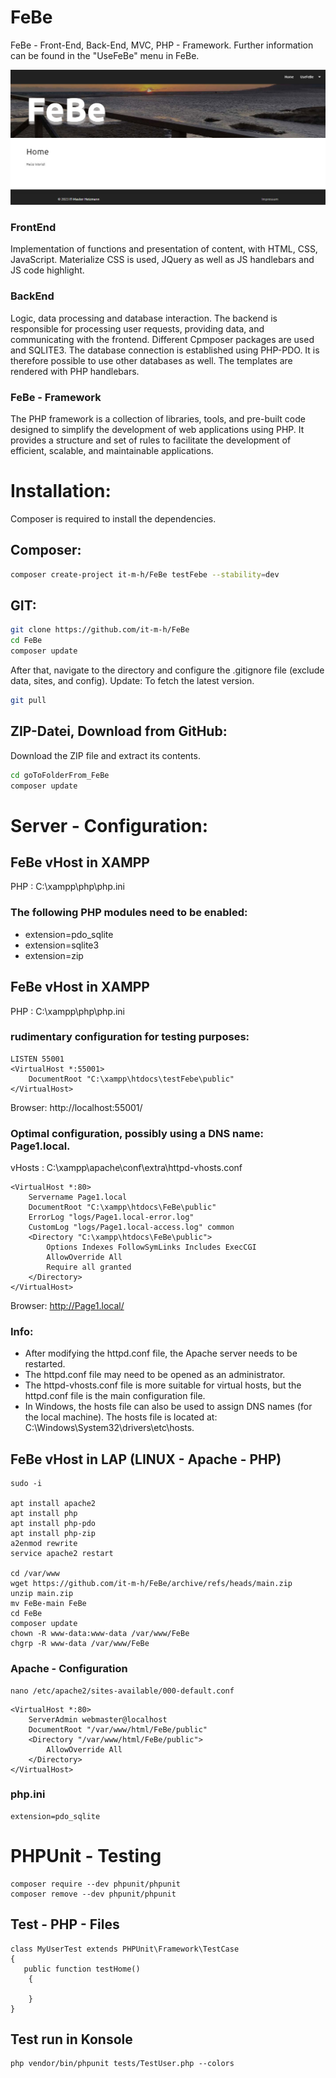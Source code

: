 # FeBe
FeBe - Front-End, Back-End, MVC, PHP - Framework.
Further information can be found in the "UseFeBe" menu in FeBe.

![FeBe - Framework](/public/img/febe/001.jpg "FeBe - Framework")


### FrontEnd
Implementation of functions and presentation of content, with HTML, CSS, JavaScript. Materialize CSS is used, 
JQuery as well as JS handlebars and JS code highlight.

### BackEnd
Logic, data processing and database interaction. The backend is responsible for processing user requests, providing data, and communicating with the frontend. Different Cpmposer packages are used and SQLITE3. The database connection is established using PHP-PDO. It is therefore possible to use other databases as well. The templates are rendered with PHP handlebars.

### FeBe - Framework
The PHP framework is a collection of libraries, tools, and pre-built code designed to simplify the development of web applications using PHP. It provides a structure and set of rules to facilitate the development of efficient, scalable, and maintainable applications.

# Installation:
Composer is required to install the dependencies.

## Composer:
```bash
composer create-project it-m-h/FeBe testFebe --stability=dev
```

## GIT:
```bash
git clone https://github.com/it-m-h/FeBe
cd FeBe
composer update
```

After that, navigate to the directory and configure the .gitignore file (exclude data, sites, and config).
Update: To fetch the latest version.
```bash
git pull 
```

## ZIP-Datei, Download from GitHub:
Download the ZIP file and extract its contents.
```bash
cd goToFolderFrom_FeBe
composer update
```

# Server - Configuration:

## FeBe vHost in XAMPP
PHP : C:\xampp\php\php.ini

### The following PHP modules need to be enabled:

- extension=pdo_sqlite
- extension=sqlite3
- extension=zip

## FeBe vHost in XAMPP
PHP : C:\xampp\php\php.ini

### rudimentary configuration for testing purposes:
```
LISTEN 55001
<VirtualHost *:55001>
    DocumentRoot "C:\xampp\htdocs\testFebe\public"
</VirtualHost>
```
Browser: http://localhost:55001/

### Optimal configuration, possibly using a DNS name: Page1.local.
vHosts : C:\xampp\apache\conf\extra\httpd-vhosts.conf
```
<VirtualHost *:80>
    Servername Page1.local
    DocumentRoot "C:\xampp\htdocs\FeBe\public"
    ErrorLog "logs/Page1.local-error.log"
    CustomLog "logs/Page1.local-access.log" common
    <Directory "C:\xampp\htdocs\FeBe\public">
        Options Indexes FollowSymLinks Includes ExecCGI
        AllowOverride All
        Require all granted
    </Directory>
</VirtualHost>
```

Browser: http://Page1.local/

### Info: 
- After modifying the httpd.conf file, the Apache server needs to be restarted.
- The httpd.conf file may need to be opened as an administrator.
- The httpd-vhosts.conf file is more suitable for virtual hosts, but the httpd.conf file is the main configuration file.
- In Windows, the hosts file can also be used to assign DNS names (for the local machine). The hosts file is located at: C:\Windows\System32\drivers\etc\hosts.

## FeBe vHost in LAP (LINUX - Apache - PHP)
```
sudo -i

apt install apache2
apt install php
apt install php-pdo
apt install php-zip
a2enmod rewrite
service apache2 restart

cd /var/www
wget https://github.com/it-m-h/FeBe/archive/refs/heads/main.zip
unzip main.zip
mv FeBe-main FeBe
cd FeBe
composer update
chown -R www-data:www-data /var/www/FeBe
chgrp -R www-data /var/www/FeBe

```
### Apache - Configuration

```
nano /etc/apache2/sites-available/000-default.conf
```
```
<VirtualHost *:80>
    ServerAdmin webmaster@localhost
    DocumentRoot "/var/www/html/FeBe/public"
    <Directory "/var/www/html/FeBe/public">
        AllowOverride All
    </Directory>
</VirtualHost>
```
### php.ini
```
extension=pdo_sqlite
```


# PHPUnit - Testing
```
composer require --dev phpunit/phpunit
composer remove --dev phpunit/phpunit
```

## Test - PHP - Files
```
class MyUserTest extends PHPUnit\Framework\TestCase
{
   public function testHome()
    {
        
    }
}
```
## Test run in Konsole
```
php vendor/bin/phpunit tests/TestUser.php --colors
```
